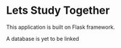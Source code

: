 # Lets Study Together
This application is built on Flask framework.

A database is yet to be linked
